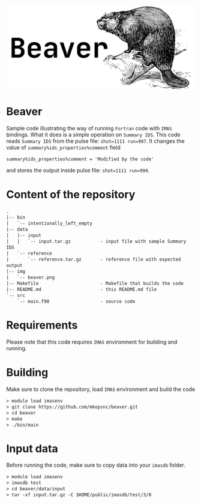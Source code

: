 <p align="center">
  <img src="https://github.com/mkopsnc/beaver/blob/master/img/beaver.png">
</p>

# Beaver

Sample code illustrating the way of running `Fortran` code with `IMAS` bindings. What it does is a simple operation on `Summary IDS`. This code reads `Summary IDS` from the pulse file: `shot=1111 run=997`. It changes the value of `summary%ids_properties%comment` field

```
summary%ids_properties%comment = 'Modified by the code'
```

and stores the output inside pulse file: `shot=1111 run=999`.

# Content of the repository

```
.
|-- bin
|   `-- intentionally_left_empty
|-- data
|   |-- input
|   |   `-- input.tar.gz           - input file with sample Summary IDS
|   `-- reference
|       `-- reference.tar.gz       - reference file with expected output
|-- img
|   `-- beaver.png
|-- Makefile                       - Makefile that builds the code
|-- README.md                      - this README.md file
`-- src
    `-- main.f90                   - source code
```

# Requirements

Please note that this code requires `IMAS` environment for building and running.

# Building

Make sure to clone the repository, load `IMAS` environment and build the code

```
> module load imasenv
> git clone https://github.com/mkopsnc/beaver.git
> cd beaver
> make
> ./bin/main
```

# Input data

Before running the code, make sure to copy data into your `imasdb` folder.

```
> module load imasenv
> imasdb test
> cd beaver/data/input
> tar -xf input.tar.gz -C $HOME/public/imasdb/test/3/0
```
